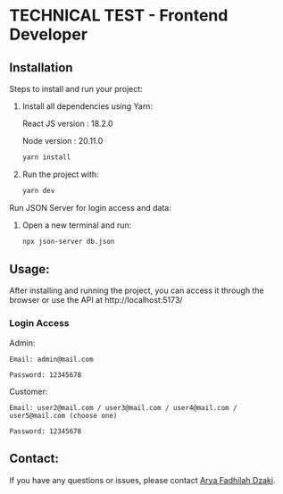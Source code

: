 # TECHNICAL TEST - Frontend Developer

## Installation

Steps to install and run your project:

1. Install all dependencies using Yarn:

   React JS version : 18.2.0

   Node version : 20.11.0

   ```bash
   yarn install

   ```

2. Run the project with:

   ```bash
   yarn dev
   ```

Run JSON Server for login access and data:

1. Open a new terminal and run:

   ```bash
   npx json-server db.json
   ```

## Usage:

After installing and running the project, you can access it through the browser or use the API at
http://localhost:5173/

### Login Access

Admin:

    Email: admin@mail.com

    Password: 12345678

Customer:

    Email: user2@mail.com / user3@mail.com / user4@mail.com / user5@mail.com (choose one)

    Password: 12345678

## Contact:

If you have any questions or issues, please contact [Arya Fadhilah Dzaki](arya.skoba@gmail.com).
